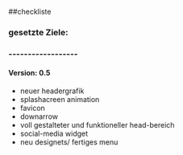 ##checkliste
###
### gesetzte Ziele:
### ------------------
#### Version: 0.5
- neuer headergrafik
- splashacreen animation
- favicon
- downarrow
- voll gestalteter und funktioneller head-bereich
- social-media widget
- neu designets/ fertiges menu
